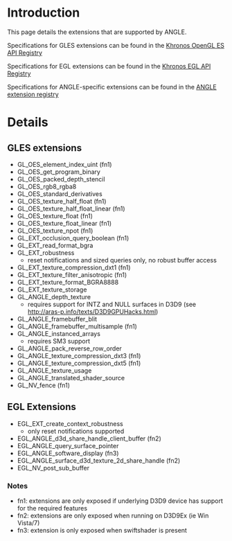 # Introduction

This page details the extensions that are supported by ANGLE.

Specifications for GLES extensions can be found in the [Khronos OpenGL ES API
Registry](http://www.khronos.org/registry/gles/)

Specifications for EGL extensions can be found in the [Khronos EGL API Registry](http://www.khronos.org/registry/egl/)

Specifications for ANGLE-specific extensions can be found in the [ANGLE
extension registry](https://code.google.com/p/angleproject/source/browse/?name=master#git%2Fextensions)

# Details

## GLES extensions

*   GL\_OES\_element\_index\_uint (fn1)
*   GL\_OES\_get\_program\_binary
*   GL\_OES\_packed\_depth\_stencil
*   GL\_OES\_rgb8\_rgba8
*   GL\_OES\_standard\_derivatives
*   GL\_OES\_texture\_half\_float (fn1)
*   GL\_OES\_texture\_half\_float\_linear (fn1)
*   GL\_OES\_texture\_float (fn1)
*   GL\_OES\_texture\_float\_linear (fn1)
*   GL\_OES\_texture\_npot (fn1)
*   GL\_EXT\_occlusion\_query\_boolean (fn1)
*   GL\_EXT\_read\_format\_bgra
*   GL\_EXT\_robustness
    *   reset notifications and sized queries only, no robust buffer access
*   GL\_EXT\_texture\_compression\_dxt1 (fn1)
*   GL\_EXT\_texture\_filter\_anisotropic (fn1)
*   GL\_EXT\_texture\_format\_BGRA8888
*   GL\_EXT\_texture\_storage
*   GL\_ANGLE\_depth\_texture
    *   requires support for INTZ and NULL surfaces in D3D9 (see
        http://aras-p.info/texts/D3D9GPUHacks.html)
*   GL\_ANGLE\_framebuffer\_blit
*   GL\_ANGLE\_framebuffer\_multisample (fn1)
*   GL\_ANGLE\_instanced\_arrays
    *   requires SM3 support
*   GL\_ANGLE\_pack\_reverse\_row\_order
*   GL\_ANGLE\_texture\_compression\_dxt3 (fn1)
*   GL\_ANGLE\_texture\_compression\_dxt5 (fn1)
*   GL\_ANGLE\_texture\_usage
*   GL\_ANGLE\_translated\_shader\_source
*   GL\_NV\_fence (fn1)

## EGL Extensions

*   EGL\_EXT\_create\_context\_robustness
    *   only reset notifications supported
*   EGL\_ANGLE\_d3d\_share\_handle\_client\_buffer (fn2)
*   EGL\_ANGLE\_query\_surface\_pointer
*   EGL\_ANGLE\_software\_display (fn3)
*   EGL\_ANGLE\_surface\_d3d\_texture\_2d\_share\_handle (fn2)
*   EGL\_NV\_post\_sub\_buffer

### Notes

*   fn1: extensions are only exposed if underlying D3D9 device has support for
    the required features
*   fn2: extensions are only exposed when running on D3D9Ex (ie Win Vista/7)
*   fn3: extension is only exposed when swiftshader is present
